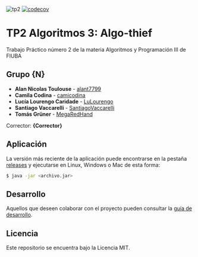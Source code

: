 ![tp2](https://github.com/MegaRedHand/algo-thief/actions/workflows/build.yml/badge.svg) [![codecov](https://codecov.io/gh/MegaRedHand/algo-thief/branch/main/graph/badge.svg)](https://codecov.io/gh/MegaRedHand/algo-thief)

# TP2 Algoritmos 3: Algo-thief

Trabajo Práctico número 2 de la materia Algoritmos y Programación III de FIUBA

## Grupo {N}

* **Alan Nicolas Toulouse** - [alant7799](https://github.com/alant7799)
* **Camila Codina** - [camicodina](https://github.com/camicodina)
* **Lucía Lourengo Caridade** - [LuLourengo](https://github.com/LuLourengo)
* **Santiago Vaccarelli** - [SantiagoVaccarelli](https://github.com/SantiagoVaccarelli)
* **Tomás Grüner** - [MegaRedHand](https://github.com/MegaRedHand)

Corrector: **{Corrector}**

## Aplicación

La versión más reciente de la aplicación puede encontrarse en la pestaña [releases](https://github.com/MegaRedHand/algo-thief/releases/latest) y ejecutarse en Linux, Windows o Mac de esta forma:

```bash
$ java -jar <archivo.jar>
```

## Desarrollo

Aquellos que deseen colaborar con el proyecto pueden consultar la [guía de desarrollo](./docs/Desarrollo.md).

## Licencia

Este repositorio se encuentra bajo la Licencia MIT.
